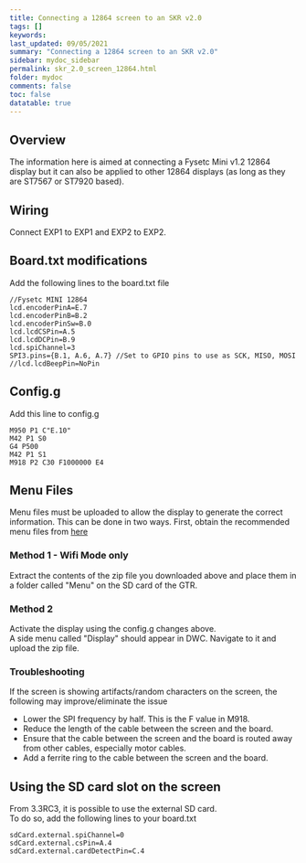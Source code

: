 ```yaml
---
title: Connecting a 12864 screen to an SKR v2.0
tags: []
keywords: 
last_updated: 09/05/2021
summary: "Connecting a 12864 screen to an SKR v2.0"
sidebar: mydoc_sidebar
permalink: skr_2.0_screen_12864.html
folder: mydoc
comments: false
toc: false
datatable: true
---
```


## Overview

The information here is aimed at connecting a Fysetc Mini v1.2 12864 display but it can also be applied to other 12864 displays (as long as they are ST7567 or ST7920 based).  

## Wiring

Connect EXP1 to EXP1 and EXP2 to EXP2.  

## Board.txt modifications

Add the following lines to the board.txt file

```
//Fysetc MINI 12864
lcd.encoderPinA=E.7
lcd.encoderPinB=B.2
lcd.encoderPinSw=B.0
lcd.lcdCSPin=A.5
lcd.lcdDCPin=B.9
lcd.spiChannel=3
SPI3.pins={B.1, A.6, A.7} //Set to GPIO pins to use as SCK, MISO, MOSI
//lcd.lcdBeepPin=NoPin
```

## Config.g

Add this line to config.g
```
M950 P1 C"E.10"
M42 P1 S0
G4 P500
M42 P1 S1
M918 P2 C30 F1000000 E4
```

## Menu Files

Menu files must be uploaded to allow the display to generate the correct information. This can be done in two ways.
First, obtain the recommended menu files from [here](https://github.com/jadonmmiller/UltimateDuetMenuSystem/releases/)

### Method 1 - Wifi Mode only

Extract the contents of the zip file you downloaded above and place them in a folder called "Menu" on the SD card of the GTR. 

### Method 2

Activate the display using the config.g changes above.  
A side menu called "Display" should appear in DWC. Navigate to it and upload the zip file.  

### Troubleshooting

If the screen is showing artifacts/random characters on the screen, the following may improve/eliminate the issue

* Lower the SPI frequency by half. This is the F value in M918.  
* Reduce the length of the cable between the screen and the board.  
* Ensure that the cable between the screen and the board is routed away from other cables, especially motor cables.  
* Add a ferrite ring to the cable between the screen and the board.  

## Using the SD card slot on the screen

From 3.3RC3, it is possible to use the external SD card.  
To do so, add the following lines to your board.txt

```
sdCard.external.spiChannel=0
sdCard.external.csPin=A.4
sdCard.external.cardDetectPin=C.4
```